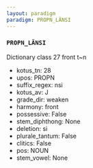 ```yaml
---
layout: paradigm
paradigm: PROPN_LÄNSI
---
```

### ` PROPN_LÄNSI `

Dictionary class 27 front t~n
* kotus_tn: 28
* upos: PROPN
* suffix_regex: nsi
* kotus_av: J
* grade_dir: weaken
* harmony: front
* possessive: False
* stem_diphthong: None
* deletion: si
* plurale_tantum: False
* clitics: False
* pos: NOUN
* stem_vowel: None
